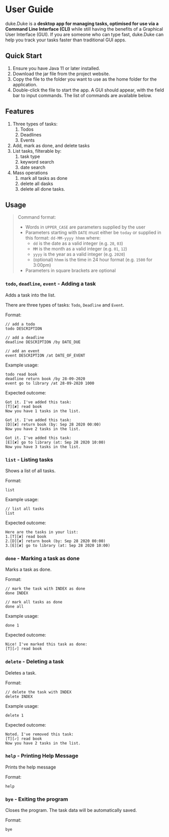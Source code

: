 # User Guide
duke.Duke is a **desktop app for managing tasks, optimised for use via a Command Line Interface (CLI)** while still having the benefits of a Graphical User Interface (GUI). If you are someone who can type fast, duke.Duke can help you track your tasks faster than traditional GUI apps.

## Quick Start
1. Ensure you have Java 11 or later installed.
1. Download the jar file from the project website.
1. Copy the file to the folder you want to use as the home folder for the application.
1. Double-click the file to start the app. A GUI should appear, with the field bar to input commands. The list of commands are available below.

## Features 
1. Three types of tasks:
    1. Todos
    1. Deadlines
    1. Events
1. Add, mark as done, and delete tasks
1. List tasks, filterable by:
    1. task type
    1. keyword search
    1. date search
1. Mass operations
    1. mark all tasks as done
    1. delete all dasks
    1. delete all done tasks.

## Usage
> Command format:
> - Words in `UPPER_CASE` are parameters supplied by the user
> - Parameters starting with `DATE` must either be `today` or supplied in this format: `dd-MM-yyyy hhmm` where:
>   - `dd` is the date as a valid integer (e.g. `28`, `03`)
>   - `MM` is the month as a valid integer (e.g. `01`, `12`)
>   - `yyyy` is the year as a valid integer (e.g. `2020`)
>   - (optional) `hhmm` is the time in 24 hour format (e.g. `1500` for 3:00pm)
> - Parameters in square brackets are optional

### `todo`, `deadline`, `event` - Adding a task
Adds a task into the list.

There are three types of tasks: `Todo`, `Deadline` and `Event`.

Format:
```
// add a todo
todo DESCRIPTION

// add a deadline
deadline DESCRIPTION /by DATE_DUE

// add an event
event DESCRIPTION /at DATE_OF_EVENT
```

Example usage:
```
todo read book
deadline return book /by 28-09-2020
event go to library /at 28-09-2020 1000
```

Expected outcome:
```
Got it. I've added this task:
[T][✘] read book
Now you have 1 tasks in the list.

Got it. I've added this task:
[D][✘] return book (by: Sep 28 2020 00:00)
Now you have 2 tasks in the list.

Got it. I've added this task:
[E][✘] go to library (at: Sep 28 2020 10:00)
Now you have 3 tasks in the list.
```

### `list` - Listing tasks
Shows a list of all tasks.

Format:
```
list
```

Example usage:
```
// list all tasks
list
```

Expected outcome:
```
Here are the tasks in your list:
1.[T][✘] read book
2.[D][✘] return book (by: Sep 28 2020 00:00)
3.[E][✘] go to library (at: Sep 28 2020 10:00)
```

### `done` - Marking a task as done
Marks a task as done.

Format:
```
// mark the task with INDEX as done
done INDEX

// mark all tasks as done
done all
```

Example usage:
```
done 1
```

Expected outcome:
```
Nice! I've marked this task as done:
[T][✓] read book
```

### `delete` - Deleting a task
Deletes a task.

Format:
```
// delete the task with INDEX
delete INDEX
```

Example usage:
```
delete 1
```

Expected outcome:
```
Noted. I've removed this task:
[T][✓] read book
Now you have 2 tasks in the list.
```

### `help` - Printing Help Message
Prints the help message

Format:
```
help
```

### `bye` - Exiting the program
Closes the program. The task data will be automatically saved.

Format:
```
bye
```
